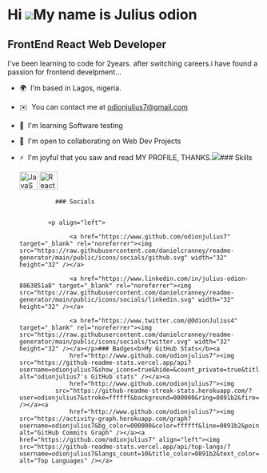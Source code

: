 Hi ![](https://user-images.githubusercontent.com/18350557/176309783-0785949b-9127-417c-8b55-ab5a4333674e.gif)My name is Julius odion
====================================================================================================================================

FrontEnd React Web Developer
----------------------------

I've been learning to code for 2years. after switching careers.i have found a passion for frontend develpment...

*   🌍  I'm based in Lagos, nigeria.
*   ✉️  You can contact me at [odionjulius7@gmail.com](mailto:odionjulius7@gmail.com)
*   🧠  I'm learning Software testing
*   🤝  I'm open to collaborating on Web Dev Projects
*   ⚡  I'm joyful that you saw and read MY PROFILE, THANKS.<a href="https://www.github.com/odionjulius7" target="_blank" rel="noreferrer"><img
                  src="https://img.shields.io/github/followers/odionjulius7?logo=github&style=for-the-badge&color=0891b2&labelColor=000000" /></a>### Skills<p align="left">
                                <a href="https://developer.mozilla.org/en-US/docs/Web/JavaScript" target="_blank" rel="noreferrer"><img src="https://raw.githubusercontent.com/danielcranney/readme-generator/main/public/icons/skills/javascript-colored.svg" width="36" height="36" alt="JavaScript" /></a>
                                <a href="https://reactjs.org/" target="_blank" rel="noreferrer"><img src="https://raw.githubusercontent.com/danielcranney/readme-generator/main/public/icons/skills/react-colored.svg" width="36" height="36" alt="React" /></a>
                    </p>
                    
                  ### Socials
                  
                  
                <p align="left">
                          
                      <a href="https://www.github.com/odionjulius7" target="_blank" rel="noreferrer"><img src="https://raw.githubusercontent.com/danielcranney/readme-generator/main/public/icons/socials/github.svg" width="32" height="32" /></a>
                          
                      <a href="https://www.linkedin.com/in/julius-odion-8863851a8" target="_blank" rel="noreferrer"><img src="https://raw.githubusercontent.com/danielcranney/readme-generator/main/public/icons/socials/linkedin.svg" width="32" height="32" /></a>
                          
                      <a href="https://www.twitter.com/@OdionJulius4" target="_blank" rel="noreferrer"><img src="https://raw.githubusercontent.com/danielcranney/readme-generator/main/public/icons/socials/twitter.svg" width="32" height="32" /></a></p>### Badges<b>My GitHub Stats</b><a
                      href="http://www.github.com/odionjulius7"><img src="https://github-readme-stats.vercel.app/api?username=odionjulius7&show_icons=true&hide=&count_private=true&title_color=0891b2&text_color=ffffff&icon_color=0891b2&bg_color=000000&hide_border=true&show_icons=true" alt="odionjulius7's GitHub stats" /></a><a
                      href="http://www.github.com/odionjulius7"><img
                  src="https://github-readme-streak-stats.herokuapp.com/?user=odionjulius7&stroke=ffffff&background=000000&ring=0891b2&fire=0891b2&currStreakNum=ffffff&currStreakLabel=0891b2&sideNums=ffffff&sideLabels=ffffff&dates=ffffff&hide_border=true" /></a><a
                      href="http://www.github.com/odionjulius7"><img src="https://activity-graph.herokuapp.com/graph?username=odionjulius7&bg_color=000000&color=ffffff&line=0891b2&point=ffffff&area_color=000000&area=true&hide_border=true&custom_title=GitHub%20Commits%20Graph" alt="GitHub Commits Graph" /></a><a href="https://github.com/odionjulius7" align="left"><img src="https://github-readme-stats.vercel.app/api/top-langs/?username=odionjulius7&langs_count=10&title_color=0891b2&text_color=ffffff&icon_color=0891b2&bg_color=000000&hide_border=true&locale=en&custom_title=Top%20%Languages" alt="Top Languages" /></a>
